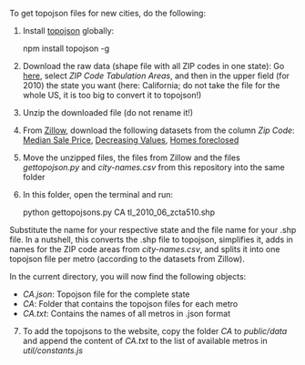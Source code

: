 To get topojson files for new cities, do the following:

1) Install [topojson](https://github.com/mbostock/topojson/wiki/Command-Line-Reference) globally:

	npm install topojson -g

2) Download the raw data (shape file with all ZIP codes in one state): Go [here](http://www.census.gov/cgi-bin/geo/shapefiles2010/main), select *ZIP Code Tabulation Areas*, and then in the upper field (for 2010) the state you want (here: California; do not take the file for the whole US, it is too big to convert it to topojson!)

3) Unzip the downloaded file (do not rename it!)

4) From [Zillow](http://www.zillow.com/research/data/), download the following datasets from the column *Zip Code*: [Median Sale Price](http://files.zillowstatic.com/research/public/Zip/Zip_MedianSoldPrice_AllHomes.csv), [Decreasing Values](http://files.zillowstatic.com/research/public/Zip/Zip_PctOfHomesDecreasingInValues_AllHomes.csv), [Homes foreclosed](http://files.zillowstatic.com/research/public/Zip/Zip_HomesSoldAsForeclosures-Ratio_AllHomes.csv)

5) Move the unzipped files, the files from Zillow and the files *gettopojson.py* and *city-names.csv* from this repository into the same folder

6) In this folder, open the terminal and run:

	python gettopojsons.py CA tl_2010_06_zcta510.shp

Substitute the name for your respective state and the file name for your .shp file. In a nutshell, this converts the .shp file to topojson, simplifies it, adds in names for the ZIP code areas from *city-names.csv*, and splits it into one topojson file per metro (according to the datasets from Zillow).

In the current directory, you will now find the following objects:

* *CA.json*: Topojson file for the complete state
* *CA*: Folder that contains the topojson files for each metro
* *CA.txt*: Contains the names of all metros in .json format

7) To add the topojsons to the website, copy the folder *CA* to *public/data* and append the content of *CA.txt* to the list of available metros in *util/constants.js*